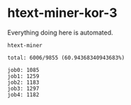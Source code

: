 # htext-miner-kor-3

Everything doing here is automated.

```
htext-miner

total: 6006/9855 (60.94368340943683%)

job0: 1085
job1: 1259
job2: 1183
job3: 1297
job4: 1182
```